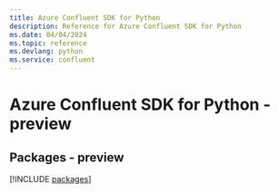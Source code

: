 ```yaml
---
title: Azure Confluent SDK for Python
description: Reference for Azure Confluent SDK for Python
ms.date: 04/04/2024
ms.topic: reference
ms.devlang: python
ms.service: confluent
---
```

# Azure Confluent SDK for Python - preview
## Packages - preview
[!INCLUDE [packages](confluent-index.md)]